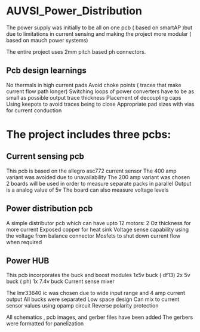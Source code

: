 # AUVSI_Power_Distribution

The power supply was initially to be all on one pcb ( based on smartAP )but due to limitations in current sensing and making the project more modular ( based on mauch power systems)

The entire project uses 2mm pitch based ph connectors.

## Pcb design learnings
No thermals in high current pads
Avoid choke points ( traces that make current flow path longer)
Switching loops of power converters have to be as small as possible
output trace thickness
Placement of decoupling caps
Using keepots to avoid traces being to close
Appropriate pad sizes with vias for current conduction


# The project includes three pcbs:

## Current sensing pcb  
This pcb is based on the allegro asc772 current sensor
The 400 amp variant was avoided due to unavailability
The 200 amp variant was chosen
2 boards will be used in order to measure separate packs in parallel
Output is a analog value of 5v
The board can also measure voltage levels

## Power distribution pcb

A simple distributor pcb which can have upto 12 motors:
2 Oz thickness for more current
Exposed copper for heat sink
Voltage sense capability using the voltage from balance connector
Mosfets to shut down current flow when required

## Power HUB

This pcb incorporates the buck and boost modules
1x5v buck ( df13)
2x 5v buck ( ph)
1x 7.4v buck
Current sense mixer

The lmr33640 ic was chosen due to wide input range and 4 amp current output
All bucks were separated
Low space design
Can mix to current sensor values using opamp circuit
Reverse polarity protection





All schematics , pcb images, and gerber files have been added
The gerbers were formatted for panelization
